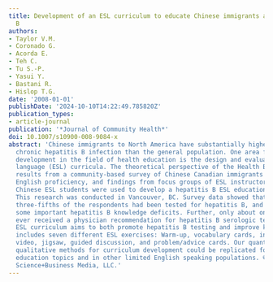 ```yaml
---
title: Development of an ESL curriculum to educate Chinese immigrants about hepatitis
  B
authors:
- Taylor V.M.
- Coronado G.
- Acorda E.
- Teh C.
- Tu S.-P.
- Yasui Y.
- Bastani R.
- Hislop T.G.
date: '2008-01-01'
publishDate: '2024-10-10T14:22:49.785820Z'
publication_types:
- article-journal
publication: '*Journal of Community Health*'
doi: 10.1007/s10900-008-9084-x
abstract: 'Chinese immigrants to North America have substantially higher rates of
  chronic hepatitis B infection than the general population. One area for strategic
  development in the field of health education is the design and evaluation of English-as-a-Second
  language (ESL) curricula. The theoretical perspective of the Health Behavior Framework,
  results from a community-based survey of Chinese Canadian immigrants with limited
  English proficiency, and findings from focus groups of ESL instructors as well as
  Chinese ESL students were used to develop a hepatitis B ESL educational module.
  This research was conducted in Vancouver, BC. Survey data showed that less than
  three-fifths of the respondents had been tested for hepatitis B, and documented
  some important hepatitis B knowledge deficits. Further, only about one-quarter had
  ever received a physician recommendation for hepatitis B serologic testing. The
  ESL curriculum aims to both promote hepatitis B testing and improve knowledge, and
  includes seven different ESL exercises: Warm-up, vocabulary cards, information-gap,
  video, jigsaw, guided discussion, and problem/advice cards. Our quantitative and
  qualitative methods for curriculum development could be replicated for other health
  education topics and in other limited English speaking populations. © 2008 Springer
  Science+Business Media, LLC.'
---
```


